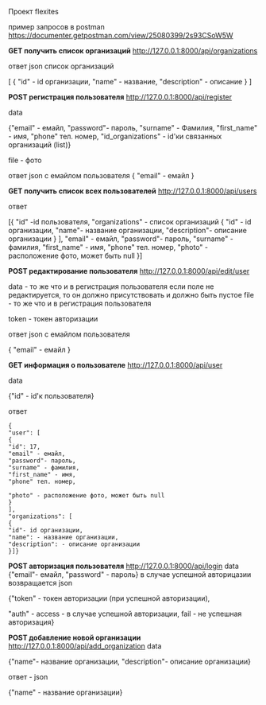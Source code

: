 Проект flexites

пример запросов в postman
https://documenter.getpostman.com/view/25080399/2s93CSoW5W

**GET получить список организаций**
http://127.0.0.1:8000/api/organizations

ответ json
список организаций

[
  {
    "id" - id организации,
    "name" - название,
    "description" - описание
  }
]

**POST регистрация пользователя**
http://127.0.0.1:8000/api/register

data

{"email" - емайл,
"password"- пароль,
"surname" - Фамилия,
"first_name" - имя,
"phone" тел. номер,
"id_organizations" - id'ки связанных организаций (list)}

file - фото

ответ json c емайлом пользователя
{
  "email" - емайл
}

**GET получить список всех пользователей**
http://127.0.0.1:8000/api/users

ответ

[{
    "id" -id пользователя, 
    "organizations" - список организаций
    {
        "id" - id организации,
        "name"- название организации,
        "description"- описание организации
    }
],
    "email" - емайл,
    "password"- пароль,
    "surname" - фамилия,
    "first_name" - имя,
    "phone" тел. номер,
    "photo" - расположение фото, может быть null
}]

**POST редактирование пользователя**
http://127.0.0.1:8000/api/edit/user

data - то же что и в регистрация пользователя
если поле не редактируется, то он должно присутствовать и должно быть пустое
file - то же что и в регистрация пользователя

token - токен авторизации

ответ json c емайлом пользователя

{
  "email" - емайл
}

**GET информация о пользователе**
http://127.0.0.1:8000/api/user

data

{"id" - id'к пользователя}

ответ

    {
    "user": [
    {
    "id": 17,
    "email" - емайл,
    "password"- пароль,
    "surname" - фамилия,
    "first_name" - имя,
    "phone" тел. номер,

    "photo" - расположение фото, может быть null
    }
    ],
    "organizations": [
    {
    "id"- id организации,
    "name": - название организации,
    "description": - описание организации
    }]}

**POST авторизация пользователя**
http://127.0.0.1:8000/api/login
data
{"email"- емайл,
"password" - пароль}
в случае успешной авторицазии возвращается json

{"token" - токен авторизации (при успешной авторизации),

"auth" - access - в случае успешной авторизации, fail - не успешная авторизация}

**POST добавление новой организации**
http://127.0.0.1:8000/api/add_organization
data

{"name"- название организации,
"description"- описание организации}

ответ - json

{"name" - название организации}